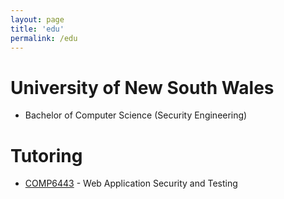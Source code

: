 ```yaml
---
layout: page
title: 'edu'
permalink: /edu
---
```


# University of New South Wales

-   Bachelor of Computer Science (Security Engineering)

# Tutoring

-   [COMP6443](/6443) - Web Application Security and Testing
